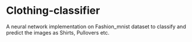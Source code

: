 # Clothing-classifier 
A neural network implementation on Fashion_mnist dataset to classify and predict the images as Shirts, Pullovers etc.

